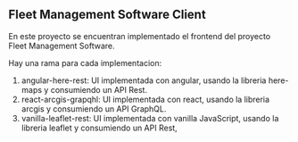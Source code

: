 ## Fleet Management Software Client

En este proyecto se encuentran implementado el frontend del proyecto Fleet Management Software.

Hay una rama para cada implementacion:

1. angular-here-rest: UI implementada con angular, usando la libreria here-maps y consumiendo un API Rest.
2. react-arcgis-grapqhl: UI implementada con react, usando la libreria arcgis y consumiendo un API GraphQL.
3. vanilla-leaflet-rest: UI implementada con vanilla JavaScript, usando la libreria leaflet y consumiendo un API Rest,